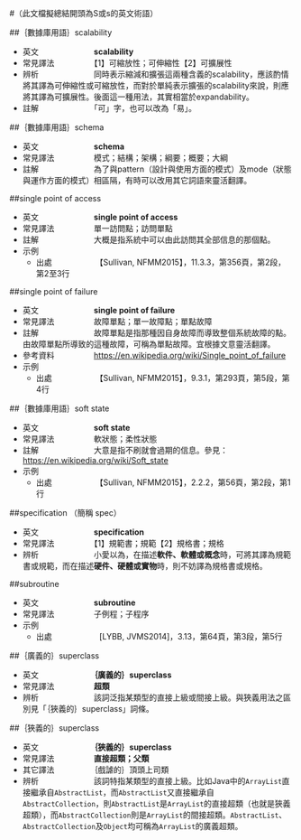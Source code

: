 #（此文檔擬總結開頭為S或s的英文術語）

##｛數據庫用語｝scalability

* 英文　　　　　　　**scalability**
* 常見譯法　　　　　【1】可縮放性；可伸縮性【2】可擴展性
* 辨析　　　　　　　同時表示縮減和擴張這兩種含義的scalability，應該酌情將其譯為可伸縮性或可縮放性，而對於單純表示擴張的scalability來說，則應將其譯為可擴展性。後面這一種用法，其實相當於expandability。
* 註解　　　　　　　「可」字，也可以改為「易」。

##｛數據庫用語｝schema

* 英文　　　　　　　**schema**
* 常見譯法　　　　　模式；結構；架構；綱要；概要；大綱
* 註解　　　　　　　為了與pattern（設計與使用方面的模式）及mode（狀態與運作方面的模式）相區隔，有時可以改用其它詞語來靈活翻譯。

##single point of access
* 英文　　　　　　　**single point of access**
* 常見譯法　　　　　單一訪問點；訪問單點
* 註解　　　　　　　大概是指系統中可以由此訪問其全部信息的那個點。
* 示例
  * 出處　　　　　　【Sullivan, NFMM2015】，11.3.3，第356頁，第2段，第2至3行

##single point of failure
* 英文　　　　　　　**single point of failure**
* 常見譯法　　　　　故障單點；單一故障點；單點故障
* 註解　　　　　　　故障單點是指那種因自身故障而導致整個系統故障的點。由故障單點所導致的這種故障，可稱為單點故障。宜根據文意靈活翻譯。
* 參考資料　　　　　https://en.wikipedia.org/wiki/Single_point_of_failure
* 示例
  * 出處　　　　　　【Sullivan, NFMM2015】，9.3.1，第293頁，第5段，第4行

##｛數據庫用語｝soft state

* 英文　　　　　　　**soft state**
* 常見譯法　　　　　軟狀態；柔性狀態
* 註解　　　　　　　大意是指不刷就會過期的信息。參見：https://en.wikipedia.org/wiki/Soft_state
* 示例
  * 出處　　　　　　【Sullivan, NFMM2015】，2.2.2，第56頁，第2段，第1行

##specification （簡稱 spec）

* 英文　　　　　　　**specification**
* 常見譯法　　　　　【1】規範書；規範【2】規格書；規格
* 辨析　　　　　　　小愛以為，在描述**軟件、軟體或概念**時，可將其譯為規範書或規範，而在描述**硬件、硬體或實物**時，則不妨譯為規格書或規格。

##subroutine

* 英文　　　　　　　**subroutine**
* 常見譯法　　　　　子例程；子程序
* 示例
  * 出處　　　　　　[LYBB, JVMS2014]，3.13，第64頁，第3段，第5行

##｛廣義的｝superclass

* 英文　　　　　　　**｛廣義的｝superclass**
* 常見譯法　　　　　**超類**
* 辨析　　　　　　　該詞泛指某類型的直接上級或間接上級。與狹義用法之區別見「｛狹義的｝superclass」詞條。

##｛狹義的｝superclass

* 英文　　　　　　　**｛狹義的｝superclass**
* 常見譯法　　　　　**直接超類；父類**
* 其它譯法　　　　　｛戲謔的｝頂頭上司類
* 辨析　　　　　　　該詞特指某類型的直接上級。比如Java中的`ArrayList`直接繼承自`AbstractList`，而`AbstractList`又直接繼承自`AbstractCollection`，則`AbstractList`是`ArrayList`的直接超類（也就是狹義超類），而`AbstractCollection`則是`ArrayList`的間接超類。`AbstractList`、`AbstractCollection`及`Object`均可稱為`ArrayList`的廣義超類。

